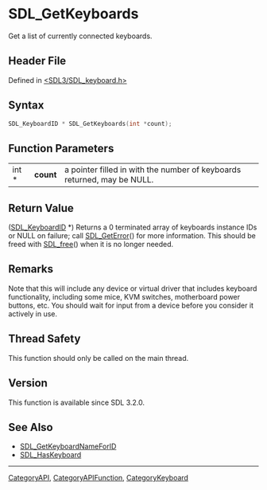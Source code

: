 # SDL_GetKeyboards

Get a list of currently connected keyboards.

## Header File

Defined in [<SDL3/SDL_keyboard.h>](https://github.com/libsdl-org/SDL/blob/main/include/SDL3/SDL_keyboard.h)

## Syntax

```c
SDL_KeyboardID * SDL_GetKeyboards(int *count);
```

## Function Parameters

|       |           |                                                                         |
| ----- | --------- | ----------------------------------------------------------------------- |
| int * | **count** | a pointer filled in with the number of keyboards returned, may be NULL. |

## Return Value

([SDL_KeyboardID](SDL_KeyboardID) *) Returns a 0 terminated array of
keyboards instance IDs or NULL on failure; call
[SDL_GetError](SDL_GetError)() for more information. This should be freed
with [SDL_free](SDL_free)() when it is no longer needed.

## Remarks

Note that this will include any device or virtual driver that includes
keyboard functionality, including some mice, KVM switches, motherboard
power buttons, etc. You should wait for input from a device before you
consider it actively in use.

## Thread Safety

This function should only be called on the main thread.

## Version

This function is available since SDL 3.2.0.

## See Also

- [SDL_GetKeyboardNameForID](SDL_GetKeyboardNameForID)
- [SDL_HasKeyboard](SDL_HasKeyboard)






----
[CategoryAPI](CategoryAPI), [CategoryAPIFunction](CategoryAPIFunction), [CategoryKeyboard](CategoryKeyboard)


